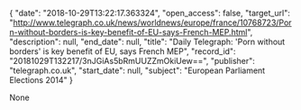 {
  "date": "2018-10-29T13:22:17.363324", 
  "open_access": false, 
  "target_url": "http://www.telegraph.co.uk/news/worldnews/europe/france/10768723/Porn-without-borders-is-key-benefit-of-EU-says-French-MEP.html", 
  "description": null, 
  "end_date": null, 
  "title": "Daily Telegraph: 'Porn without borders' is key benefit of EU, says French MEP", 
  "record_id": "20181029T132217/3nJGiAs5bRmUUZZmOkiUew==", 
  "publisher": "telegraph.co.uk", 
  "start_date": null, 
  "subject": "European Parliament Elections 2014"
}

None